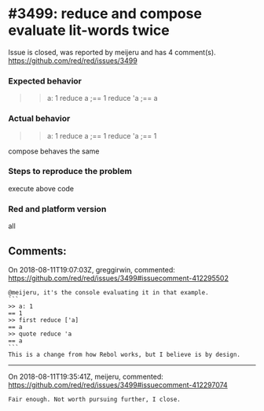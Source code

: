 
#3499: reduce and compose evaluate lit-words twice
================================================================================
Issue is closed, was reported by meijeru and has 4 comment(s).
<https://github.com/red/red/issues/3499>

### Expected behavior
>> a: 1
>> reduce a     ;== 1
>> reduce 'a    ;== a
### Actual behavior
>> a: 1
>> reduce a     ;== 1
>> reduce 'a    ;== 1

compose behaves the same
### Steps to reproduce the problem
execute above code
### Red and platform version
all


Comments:
--------------------------------------------------------------------------------

On 2018-08-11T19:07:03Z, greggirwin, commented:
<https://github.com/red/red/issues/3499#issuecomment-412295502>

    @meijeru, it's the console evaluating it in that example.
    ```
    >> a: 1
    == 1
    >> first reduce ['a]	
    == a
    >> quote reduce 'a
    == a
    ```
    This is a change from how Rebol works, but I believe is by design.

--------------------------------------------------------------------------------

On 2018-08-11T19:35:41Z, meijeru, commented:
<https://github.com/red/red/issues/3499#issuecomment-412297074>

    Fair enough. Not worth pursuing further, I close.

